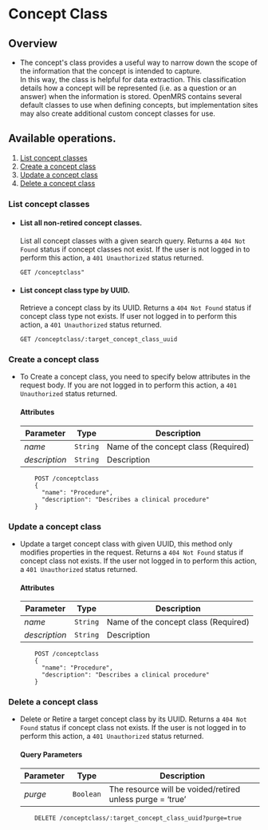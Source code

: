 # Concept Class

## Overview

* The concept's class provides a useful way to narrow down the scope of the information that the concept is intended to capture.  
In this way, the class is helpful for data extraction.  This classification details how a concept will be represented 
(i.e. as a question or an answer) when the information is stored.  OpenMRS contains several default classes to use when defining concepts, but implementation sites may also create additional custom concept classes for use. 

## Available operations. 

1. [List concept classes](#list-concept-classes)
2. [Create a concept class](#create-a-concept-class)
3. [Update a concept class](#update-a-concept-class)
4. [Delete a concept class](#delete-a-concept-class)


### List concept classes

* #### List all non-retired concept classes.

    List all concept classes with a given search query. Returns a `404 Not Found` status if concept classes not exist. 
    If the user is not logged in to perform this action, a `401 Unauthorized` status returned.

    ```console
    GET /conceptclass"
     ```

* #### List concept class type by UUID.

    Retrieve a concept class by its UUID. Returns a `404 Not Found` status if concept class type not exists. If user not logged 
    in to perform this action, a `401 Unauthorized` status returned.

    ```console
    GET /conceptclass/:target_concept_class_uuid
    ```

### Create a concept class

* To Create a concept class, you need to specify below attributes in the request body. If you are not logged in to perform this action,
 a `401 Unauthorized` status returned.

    #### Attributes

    Parameter | Type | Description
    --- | --- | ---
    *name* | `String` | Name of the concept class (Required)
    *description* | `String` | Description

    ```console
        POST /conceptclass
        {
          "name": "Procedure",
          "description": "Describes a clinical procedure"
        }
    ```
### Update a concept class

*  Update a target concept class with given UUID, this method only modifies properties in the request. Returns a `404 Not Found` 
status if concept class not exists. If the user not logged in to perform this action, a `401 Unauthorized` status returned.

    #### Attributes

    Parameter | Type | Description
    --- | --- | ---
    *name* | `String` | Name of the concept class (Required)
    *description* | `String` | Description

    ```console
        POST /conceptclass
        {
          "name": "Procedure",
          "description": "Describes a clinical procedure"
        }
    ```

### Delete a concept class

* Delete or Retire a target concept class by its UUID. Returns a `404 Not Found` status if concept class not exists. If the user is not logged in to perform this action, a `401 Unauthorized` status returned.

    #### Query Parameters

    Parameter | Type | Description
    --- | --- | ---
    *purge* | `Boolean` | The resource will be voided/retired unless purge = ‘true’

    ```console
        DELETE /conceptclass/:target_concept_class_uuid?purge=true
     ```
